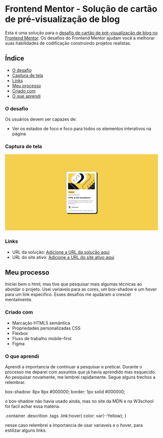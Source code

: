 # Frontend Mentor - Solução de cartão de pré-visualização de blog

Esta é uma solução para o [desafio de cartão de pré-visualização de blog no Frontend Mentor](https://www.frontendmentor.io/challenges/blog-preview-card-ckPaj01IcS). Os desafios do Frontend Mentor ajudam você a melhorar suas habilidades de codificação construindo projetos realistas.

## Índice

- [O desafio](#o-desafio)
- [Captura de tela](#captura-de-tela)
- [Links](#links)
- [Meu processo](#meu-processo)
- [Criado com](#construído-com)
- [O que aprendi](#o-que-aprendi)

### O desafio

Os usuários devem ser capazes de:

- Ver os estados de foco e foco para todos os elementos interativos na página

### Captura de tela

<img src="./design/Final.PNG" alt="Trajeto final">

### Links

- URL da solução: [Adicione a URL da solução aqui](https://your-solution-url.com)
- URL do site ativo: [Adicione a URL do site ativo aqui](https://your-live-site-url.com)

## Meu processo

Iniciei bem o html, mas tive que pesquisar mais algumas técnicas ao abordar o projeto. Usei variaveis para as cores, um box-shadow e um hover para um link especifico. Esses desafios me ajudaram a crescer mentalmente.

### Criado com

- Marcação HTML5 semântica
- Propriedades personalizadas CSS
- Flexbox
- Fluxo de trabalho mobile-first
- Figma

### O que aprendi

Aprendi a importancia de continuar a pesquisar e preticar. Durante o processo me deparei com assuntos que já havia aprendido mas esquecido. Ao pesquisar novamente, me lembrei rapidamente. Segue alguns trechos a relembrar.

  box-shadow: 8px 8px #000000;
  border: 1px solid #000000;

o box-shadow não havia usado ainda, mas no site da MDN e na W3school foi facil achar essa matéria.

.container .descrition .tags .link:hover{
    color: var(--Yellow);
}

nesse caso relembrei a importancia de usar variaveis e o hover, para estilizar alguns links.